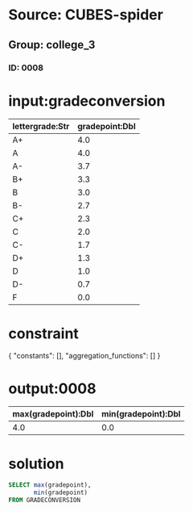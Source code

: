 # Source: CUBES-spider
## Group: college_3
### ID: 0008

# input:gradeconversion

| lettergrade:Str | gradepoint:Dbl |
|---|---|
| A+ | 4.0 |
| A | 4.0 |
| A- | 3.7 |
| B+ | 3.3 |
| B | 3.0 |
| B- | 2.7 |
| C+ | 2.3 |
| C | 2.0 |
| C- | 1.7 |
| D+ | 1.3 |
| D | 1.0 |
| D- | 0.7 |
| F | 0.0 |

# constraint

{
  "constants": [],
  "aggregation_functions": []
}

# output:0008

| max(gradepoint):Dbl | min(gradepoint):Dbl |
|---|---|
| 4.0 | 0.0 |

# solution

```sql
SELECT max(gradepoint),
       min(gradepoint)
FROM GRADECONVERSION
```
